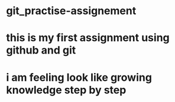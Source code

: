 # git_practise-assignement
# this is my first assignment using github and git 
# i am feeling look like growing knowledge step by step
